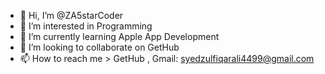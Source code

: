 - 👋 Hi, I’m @ZA5starCoder
- 👀 I’m interested in Programming
- 🌱 I’m currently learning Apple App Development
- 💞️ I’m looking to collaborate on GetHub
- 📫 How to reach me > GetHub , Gmail: syedzulfiqarali4499@gmail.com

<!---
ZA5starCoder/ZA5starCoder is a ✨ special ✨ repository because its `README.md` (this file) appears on your GitHub profile.
You can click the Preview link to take a look at your changes.
--->
